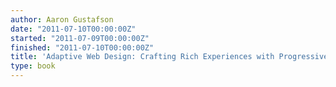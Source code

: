 ```yaml
---
author: Aaron Gustafson
date: "2011-07-10T00:00:00Z"
started: "2011-07-09T00:00:00Z"
finished: "2011-07-10T00:00:00Z"
title: 'Adaptive Web Design: Crafting Rich Experiences with Progressive Enhancement'
type: book
---
```

